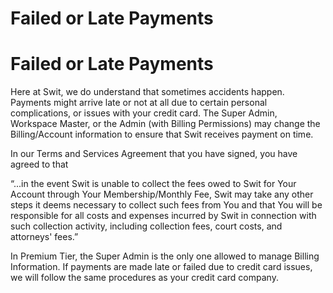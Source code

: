 # Failed or Late Payments

Failed or Late Payments
=======================

 Here at Swit, we do understand that sometimes accidents happen. Payments might arrive late or not at all due to certain personal complications, or issues with your credit card. The Super Admin, Workspace Master, or the Admin (with Billing Permissions) may change the Billing/Account information to ensure that Swit receives payment on time.

   
In our Terms and Services Agreement that you have signed, you have agreed to that

   
“...in the event Swit is unable to collect the fees owed to Swit for Your Account through Your Membership/Monthly Fee, Swit may take any other steps it deems necessary to collect such fees from You and that You will be responsible for all costs and expenses incurred by Swit in connection with such collection activity, including collection fees, court costs, and attorneys' fees.”

 In Premium Tier, the Super Admin is the only one allowed to manage Billing Information. If payments are made late or failed due to credit card issues, we will follow the same procedures as your credit card company.

 